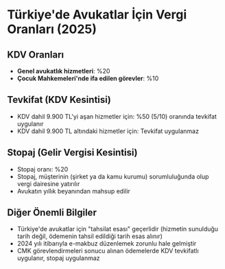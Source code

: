 # Türkiye'de Avukatlar İçin Vergi Oranları (2025)

## KDV Oranları
- **Genel avukatlık hizmetleri**: %20
- **Çocuk Mahkemeleri'nde ifa edilen görevler**: %10

## Tevkifat (KDV Kesintisi)
- KDV dahil 9.900 TL'yi aşan hizmetler için: %50 (5/10) oranında tevkifat uygulanır
- KDV dahil 9.900 TL altındaki hizmetler için: Tevkifat uygulanmaz

## Stopaj (Gelir Vergisi Kesintisi)
- Stopaj oranı: %20
- Stopaj, müşterinin (şirket ya da kamu kurumu) sorumluluğunda olup vergi dairesine yatırılır
- Avukatın yıllık beyanından mahsup edilir

## Diğer Önemli Bilgiler
- Türkiye'de avukatlar için "tahsilat esası" geçerlidir (hizmetin sunulduğu tarih değil, ödemenin tahsil edildiği tarih esas alınır)
- 2024 yılı itibarıyla e-makbuz düzenlemek zorunlu hale gelmiştir
- CMK görevlendirmeleri sonucu alınan ödemelerde KDV tevkifatlı uygulanır, stopaj uygulanmaz
